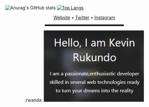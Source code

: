  <!-- Hi there! Feel free to make this your own but don't dare use my info -->
![Anurag's GitHub stats](https://github-readme-stats.vercel.app/api?username=rukundo-kevin&&count_private=true&&show_icons=true&theme=vue-dark&&hide_rank=true&&custom_title=Rukundo%Kevin(4armaci)%Stats&&include_all_commits=true)
[![Top Langs](https://github-readme-stats.vercel.app/api/top-langs/?username=rukundo-kevin&langs_count=3&&show_icons=true&theme=vue-dark)](https://github.com/anuraghazra/github-readme-stats)
 <div align="center">
   <a href="https://rukundo-kevin.github.io" target="_blank">Website</a> • 
   <a href="https://www.twitter.com/rukundokevin_" target="_blank">Twitter</a> •
   <a href="https://www.instagram.com/rukundokev.in/" target="_blank">Instagram</a> </h4>
<div>
<hr width="50%" style="height:5px;">
   :rwanda:
  <a href="https://rukundo-kevin.github.io"><img src="kevin.PNG" alt="kevin's Header"></a>
  <br>
 


